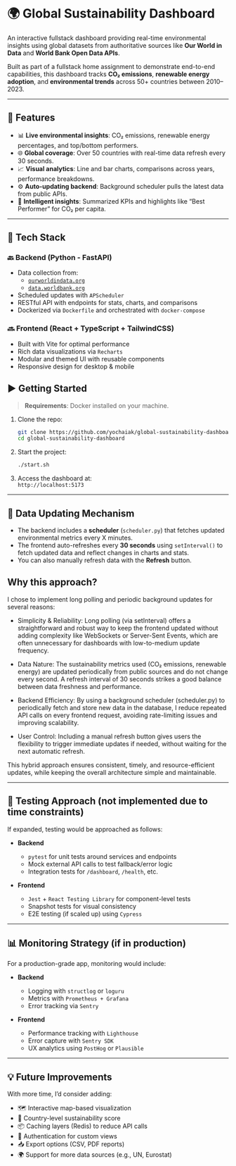 # 🌍 Global Sustainability Dashboard

An interactive fullstack dashboard providing real-time environmental insights using global datasets from authoritative sources like **Our World in Data** and **World Bank Open Data APIs**.

Built as part of a fullstack home assignment to demonstrate end-to-end capabilities, this dashboard tracks **CO₂ emissions**, **renewable energy adoption**, and **environmental trends** across 50+ countries between 2010–2023.

---

## 🚀 Features

- 📊 **Live environmental insights**: CO₂ emissions, renewable energy percentages, and top/bottom performers.
- 🌐 **Global coverage**: Over 50 countries with real-time data refresh every 30 seconds.
- 📈 **Visual analytics**: Line and bar charts, comparisons across years, performance breakdowns.
- ⚙️ **Auto-updating backend**: Background scheduler pulls the latest data from public APIs.
- 🧠 **Intelligent insights**: Summarized KPIs and highlights like “Best Performer” for CO₂ per capita.

---

## 🧰 Tech Stack

### 🔙 Backend (Python - FastAPI)
- Data collection from:
    - [`ourworldindata.org`](https://ourworldindata.org)
    - [`data.worldbank.org`](https://data.worldbank.org)
- Scheduled updates with `APScheduler`
- RESTful API with endpoints for stats, charts, and comparisons
- Dockerized via `Dockerfile` and orchestrated with `docker-compose`

### 🔜 Frontend (React + TypeScript + TailwindCSS)
- Built with Vite for optimal performance
- Rich data visualizations via `Recharts`
- Modular and themed UI with reusable components
- Responsive design for desktop & mobile

## ▶️ Getting Started

> **Requirements**: Docker installed on your machine.

1. Clone the repo:
   ```bash
   git clone https://github.com/yochaiak/global-sustainability-dashboard.git
   cd global-sustainability-dashboard
   ```

2. Start the project:
   ```bash
   ./start.sh
   ```

3. Access the dashboard at:  
   `http://localhost:5173`

---

## 🔁 Data Updating Mechanism

- The backend includes a **scheduler** (`scheduler.py`) that fetches updated environmental metrics every X minutes.
- The frontend auto-refreshes every **30 seconds** using `setInterval()` to fetch updated data and reflect changes in charts and stats.
- You can also manually refresh data with the **Refresh** button.

## Why this approach?
I chose to implement long polling and periodic background updates for several reasons:

- Simplicity & Reliability: Long polling (via setInterval) offers a straightforward and robust way to keep the frontend updated without adding complexity like WebSockets or Server-Sent Events, which are often unnecessary for dashboards with low-to-medium update frequency.

- Data Nature: The sustainability metrics used (CO₂ emissions, renewable energy) are updated periodically from public sources and do not change every second. A refresh interval of 30 seconds strikes a good balance between data freshness and performance.

- Backend Efficiency: By using a background scheduler (scheduler.py) to periodically fetch and store new data in the database, I reduce repeated API calls on every frontend request, avoiding rate-limiting issues and improving scalability.

- User Control: Including a manual refresh button gives users the flexibility to trigger immediate updates if needed, without waiting for the next automatic refresh.

This hybrid approach ensures consistent, timely, and resource-efficient updates, while keeping the overall architecture simple and maintainable.

---

## 🧪 Testing Approach (not implemented due to time constraints)

If expanded, testing would be approached as follows:

- **Backend**
    - `pytest` for unit tests around services and endpoints
    - Mock external API calls to test fallback/error logic
    - Integration tests for `/dashboard`, `/health`, etc.

- **Frontend**
    - `Jest` + `React Testing Library` for component-level tests
    - Snapshot tests for visual consistency
    - E2E testing (if scaled up) using `Cypress`

---

## 📊 Monitoring Strategy (if in production)

For a production-grade app, monitoring would include:

- **Backend**
    - Logging with `structlog` or `loguru`
    - Metrics with `Prometheus + Grafana`
    - Error tracking via `Sentry`

- **Frontend**
    - Performance tracking with `Lighthouse`
    - Error capture with `Sentry SDK`
    - UX analytics using `PostHog` or `Plausible`

---

## 💡 Future Improvements

With more time, I’d consider adding:

- 🗺️ Interactive map-based visualization
- 🌱 Country-level sustainability score
- 📦 Caching layers (Redis) to reduce API calls
- 🔐 Authentication for custom views
- 📥 Export options (CSV, PDF reports)
- 🌍 Support for more data sources (e.g., UN, Eurostat)